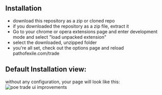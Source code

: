 ## Installation
* download this repository as a zip or cloned repo
* if you downloaded the repository as a zip file, extract it
* Go to your chrome or opera extensions page and enter development mode and select "load unpacked extension"
* select the downloaded, unzipped folder
* you're all set, check out the options page and reload pathofexile.com/trade

## Default Installation view:

without any configuration, your page will look like this:
![poe trade ui improvements](https://i.imgur.com/m3Aa5Uh.png)
